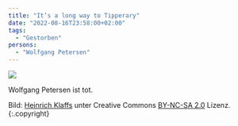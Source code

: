 ```yaml
---
title: "It’s a long way to Tipperary"
date: "2022-08-16T23:58:00+02:00"
tags:
  - "Gestorben"
persons:
  - "Wolfgang Petersen"
---
```


![](/images/petersen.jpg)

Wolfgang Petersen ist tot.

Bild: [Heinrich Klaffs](https://www.flickr.com/photos/heiner1947/30290541813/in/photostream/) unter Creative Commons [BY-NC-SA 2.0](https://creativecommons.org/licenses/by-nc-sa/2.0/) Lizenz. {:.copyright}
